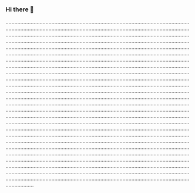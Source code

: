 ### Hi there 👋

...........................................................................................................................................................................................................................................................................................................................................................................................................................................................................................................................................................................................................................................................................................................................................................................................................................................................................................................................................................................................................................................................................................................................................................................................................................................................................................................................................................................................................................................................................................................................................................................................................................................................................................................................................................................................................................................................................................................................................................................................................................................................................................................................................................................................................................................................................................................................................................................................................................................................................................................................................................................................................................................................................................................................................................................................................................................................................................................................................................................................................................................................................................................................................................................................................................................................................................................................................................................